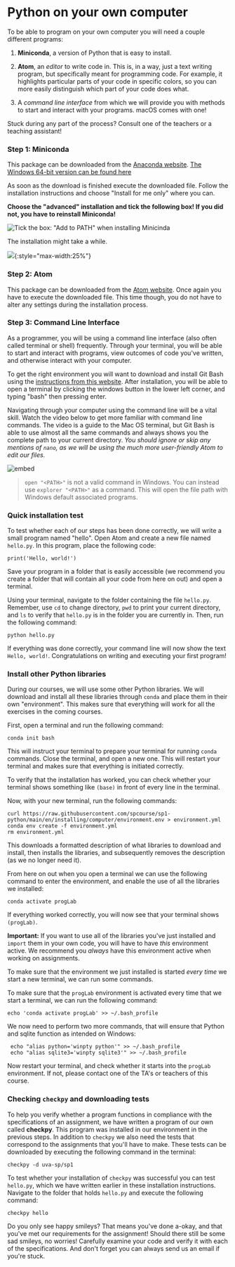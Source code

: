 # Python on your own computer

To be able to program on your own computer you will need a couple different programs:

1. **Miniconda**, a version of Python that is easy to install.

2. **Atom**, an *editor* to write code in. This is, in a way, just a text writing program, but specifically meant for programming code. For example, it highlights particular parts of your code in specific colors, so you can more easily distinguish which part of your code does what.

3. A *command line interface* from which we will provide you with methods to start and interact with your programs. macOS comes with one!

Stuck during any part of the process? Consult one of the teachers or a teaching assistant!

### Step 1: Miniconda

This package can be downloaded from the [Anaconda website](https://docs.conda.io/en/latest/miniconda.html). [The Windows 64-bit version can be found here](https://repo.anaconda.com/miniconda/Miniconda3-latest-Windows-x86_64.exe)

As soon as the download is finished execute the downloaded file. Follow the installation instructions and choose "Install for me only" where you can.

**Choose the "advanced" installation and tick the following box! If you did not, you have to reinstall Miniconda!**

![Tick the box: "Add to PATH" when installing Minicinda](../anaconda_vinkje.gif)

The installation might take a while.

![](../wait2.gif){:style="max-width:25%"}

### Step 2: Atom

This package can be downloaded from the [Atom website](https://sourceforge.net/projects/atom.mirror/). Once again you have to execute the downloaded file. This time though, you do not have to alter any settings during the installation process.

### Step 3: Command Line Interface

As a programmer, you will be using a command line interface (also often called terminal or shell) frequently. Through your terminal, you will be able to start and interact with programs, view outcomes of code you've written, and otherwise interact with your computer.

To get the right environment you will want to download and install Git Bash using the [instructions from this website](https://www.stanleyulili.com/git/how-to-install-git-bash-on-windows/). After installation, you will be able to open a terminal by clicking the windows button in the lower left corner, and typing "bash" then pressing enter.

Navigating through your computer using the command line will be a vital skill. Watch the video below to get more familiar with command line commands. The video is a guide to the Mac OS terminal, but Git Bash is able to use almost all the same commands and always shows you the complete path to your current directory. _You should ignore or skip any mentions of `nano`, as we will be using the much more user-friendly Atom to edit our files._

![embed](https://www.youtube.com/embed/aKRYQsKR46I)

> `open "<PATH>"` is not a valid command in Windows. You can instead use `explorer "<PATH>"` as a command. This will open the file path with Windows default associated programs.

### Quick installation test

To test whether each of our steps has been done correctly, we will write a small program named "hello". Open Atom and create a new file named `hello.py`. In this program, place the following code:

	print('Hello, world!')

Save your program in a folder that is easily accessible (we recommend you create a folder that will contain all your code from here on out) and open a terminal.

Using your terminal, navigate to the folder containing the file `hello.py`. Remember, use `cd` to change directory, `pwd` to print your current directory, and `ls` to verify that `hello.py` is in the folder you are currently in. Then, run the following command:

    python hello.py

If everything was done correctly, your command line will now show the text `Hello, world!`. Congratulations on writing and executing your first program!

### Install other Python libraries

During our courses, we will use some other Python libraries. We will download and install all these libraries through `conda` and place them in their own "environment". This makes sure that everything will work for all the exercises in the coming courses.

First, open a terminal and run the following command:

    conda init bash

This will instruct your terminal to prepare your terminal for running `conda` commands. Close the terminal, and open a new one. This will restart your terminal and makes sure that everything is initiated correctly.

To verify that the installation has worked, you can check whether your terminal shows something like `(base)` in front of every line in the terminal.

Now, with your new terminal, run the following commands:

    curl https://raw.githubusercontent.com/spcourse/sp1-python/main/en/installing/computer/environment.env > environment.yml
    conda env create -f environment.yml
    rm environment.yml

This downloads a formatted description of what libraries to download and install, then installs the libraries, and subsequently removes the description (as we no longer need it).

From here on out when you open a terminal we can use the following command to enter the environment, and enable the use of all the libraries we installed:

    conda activate progLab  

If everything worked correctly, you will now see that your terminal shows `(progLab)`.

**Important:** If you want to use all of the libraries you've just installed and `import` them in your own code, you will have to have *this* environment active. We recommend you *always* have this environment active when working on assignments.

To make sure that the environment we just installed is started _every time_ we start a new terminal, we can run some commands.

To make sure that the `progLab` environment is activated every time that we start a terminal, we can run the following command:

    echo 'conda activate progLab' >> ~/.bash_profile

We now need to perform two more commands, that will ensure that Python and sqlite function as intended on Windows:

     echo "alias python='winpty python'" >> ~/.bash_profile
     echo "alias sqlite3='winpty sqlite3'" >> ~/.bash_profile

Now restart your terminal, and check whether it starts into the `progLab` environment. If not, please contact one of the TA's or teachers of this course.

### Checking `checkpy` and downloading tests

To help you verify whether a program functions in compliance with the specifications of an assignment, we have written a program of our own called **checkpy**. This program was installed in our environment in the previous steps. In addition to `checkpy` we also need the tests that correspond to the assignments that you'll have to make. These tests can be downloaded by executing the following command in the terminal:

    checkpy -d uva-sp/sp1

To test whether your installation of `checkpy` was successful you can test `hello.py`, which we have written earlier in these installation instructions. Navigate to the folder that holds `hello.py` and execute the following command:

    checkpy hello

Do you only see happy smileys? That means you've done a-okay, and that you've met our requirements for the assignment! Should there still be some sad smileys, no worries! Carefully examine your code and verify it with each of the specifications. And don't forget you can always send us an email if you're stuck.
